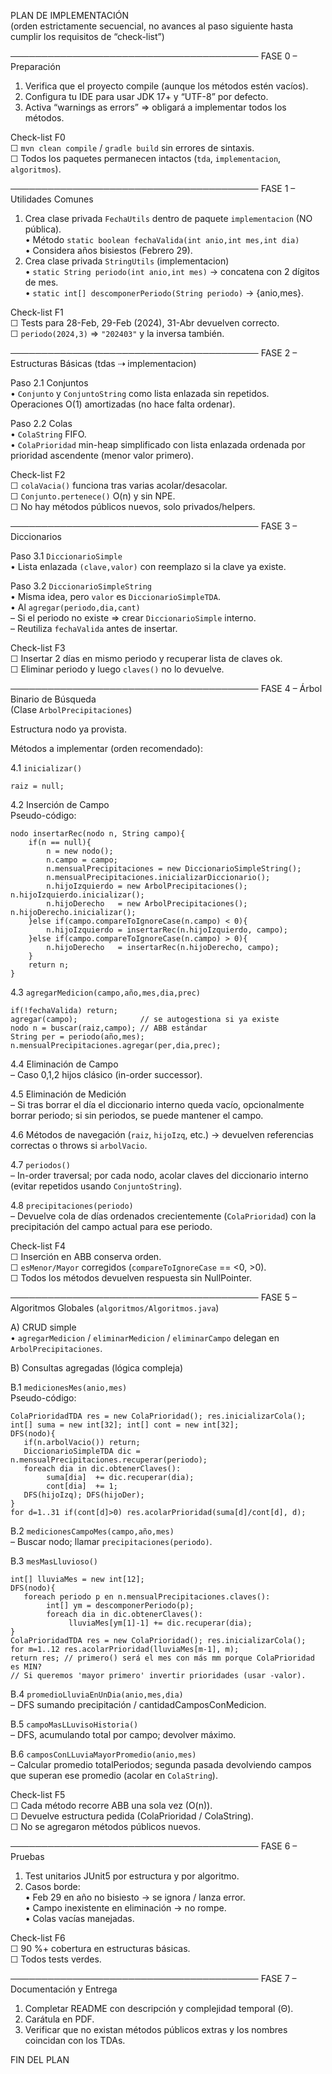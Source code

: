 PLAN DE IMPLEMENTACIÓN  
(orden estrictamente secuencial, no avances al paso siguiente hasta cumplir los requisitos de “check-list”)

────────────────────────────────────────
FASE 0 – Preparación
1. Verifica que el proyecto compile (aunque los métodos estén vacíos).  
2. Configura tu IDE para usar JDK 17+ y “UTF-8” por defecto.  
3. Activa “warnings as errors” ⇒ obligará a implementar todos los métodos.

Check-list F0  
☐ `mvn clean compile` / `gradle build` sin errores de sintaxis.  
☐ Todos los paquetes permanecen intactos (`tda`, `implementacion`, `algoritmos`).  

────────────────────────────────────────
FASE 1 – Utilidades Comunes
1. Crea clase privada `FechaUtils` dentro de paquete `implementacion` (NO pública).  
   • Método `static boolean fechaValida(int anio,int mes,int dia)`  
   • Considera años bisiestos (Febrero 29).  
2. Crea clase privada `StringUtils` (implementacion)  
   • `static String periodo(int anio,int mes)` → concatena con 2 dígitos de mes.  
   • `static int[] descomponerPeriodo(String periodo)` → {anio,mes}.

Check-list F1  
☐ Tests para 28-Feb, 29-Feb (2024), 31-Abr devuelven correcto.  
☐ `periodo(2024,3)` ⇒ `"202403"` y la inversa también.  

────────────────────────────────────────
FASE 2 – Estructuras Básicas (tdas ⇢ implementacion)

Paso 2.1 Conjuntos  
• `Conjunto` y `ConjuntoString` como lista enlazada sin repetidos.  
  Operaciones O(1) amortizadas (no hace falta ordenar).  

Paso 2.2 Colas  
• `ColaString` FIFO.  
• `ColaPrioridad` min-heap simplificado con lista enlazada ordenada por
  prioridad ascendente (menor valor primero).  

Check-list F2  
☐ `colaVacia()` funciona tras varias acolar/desacolar.  
☐ `Conjunto.pertenece()` O(n) y sin NPE.  
☐ No hay métodos públicos nuevos, solo privados/helpers.

────────────────────────────────────────
FASE 3 – Diccionarios

Paso 3.1 `DiccionarioSimple`  
• Lista enlazada `(clave,valor)` con reemplazo si la clave ya existe.  

Paso 3.2 `DiccionarioSimpleString`  
• Misma idea, pero `valor` es `DiccionarioSimpleTDA`.  
• Al `agregar(periodo,dia,cant)`  
  – Si el periodo no existe ⇒ crear `DiccionarioSimple` interno.  
  – Reutiliza `fechaValida` antes de insertar.  

Check-list F3  
☐ Insertar 2 días en mismo periodo y recuperar lista de claves ok.  
☐ Eliminar periodo y luego `claves()` no lo devuelve.  

────────────────────────────────────────
FASE 4 – Árbol Binario de Búsqueda  
(Clase `ArbolPrecipitaciones`)

Estructura nodo ya provista.

Métodos a implementar (orden recomendado):

4.1 `inicializar()`  
```
raiz = null;
```

4.2 Inserción de Campo  
Pseudo-código:
```
nodo insertarRec(nodo n, String campo){
    if(n == null){
        n = new nodo();
        n.campo = campo;
        n.mensualPrecipitaciones = new DiccionarioSimpleString();
        n.mensualPrecipitaciones.inicializarDiccionario();
        n.hijoIzquierdo = new ArbolPrecipitaciones(); n.hijoIzquierdo.inicializar();
        n.hijoDerecho   = new ArbolPrecipitaciones(); n.hijoDerecho.inicializar();
    }else if(campo.compareToIgnoreCase(n.campo) < 0){
        n.hijoIzquierdo = insertarRec(n.hijoIzquierdo, campo);
    }else if(campo.compareToIgnoreCase(n.campo) > 0){
        n.hijoDerecho   = insertarRec(n.hijoDerecho, campo);
    }
    return n;
}
```

4.3 `agregarMedicion(campo,año,mes,dia,prec)`  
```
if(!fechaValida) return;
agregar(campo);              // se autogestiona si ya existe
nodo n = buscar(raiz,campo); // ABB estándar
String per = periodo(año,mes);
n.mensualPrecipitaciones.agregar(per,dia,prec);
```

4.4 Eliminación de Campo  
– Caso 0,1,2 hijos clásico (in-order successor).  

4.5 Eliminación de Medición  
– Si tras borrar el día el diccionario interno queda vacío, opcionalmente borrar periodo; si sin periodos, se puede mantener el campo.

4.6 Métodos de navegación (`raiz`, `hijoIzq`, etc.) → devuelven referencias correctas o throws si `arbolVacio`.

4.7 `periodos()`  
– In-order traversal; por cada nodo, acolar claves del diccionario interno (evitar repetidos usando `ConjuntoString`).  

4.8 `precipitaciones(periodo)`  
– Devuelve cola de días ordenados crecientemente (`ColaPrioridad`) con la precipitación del campo actual para ese periodo.

Check-list F4  
☐ Inserción en ABB conserva orden.  
☐ `esMenor/Mayor` corregidos (`compareToIgnoreCase` == <0, >0).  
☐ Todos los métodos devuelven respuesta sin NullPointer.  

────────────────────────────────────────
FASE 5 – Algoritmos Globales (`algoritmos/Algoritmos.java`)

A) CRUD simple  
• `agregarMedicion` / `eliminarMedicion` / `eliminarCampo` delegan en `ArbolPrecipitaciones`.

B) Consultas agregadas (lógica compleja)

B.1 `medicionesMes(anio,mes)`  
Pseudo-código:
```
ColaPrioridadTDA res = new ColaPrioridad(); res.inicializarCola();
int[] suma = new int[32]; int[] cont = new int[32];
DFS(nodo){
   if(n.arbolVacio()) return;
   DiccionarioSimpleTDA dic = n.mensualPrecipitaciones.recuperar(periodo);
   foreach dia in dic.obtenerClaves():
        suma[dia]  += dic.recuperar(dia);
        cont[dia]  += 1;
   DFS(hijoIzq); DFS(hijoDer);
}
for d=1..31 if(cont[d]>0) res.acolarPrioridad(suma[d]/cont[d], d);
```

B.2 `medicionesCampoMes(campo,año,mes)`  
– Buscar nodo; llamar `precipitaciones(periodo)`.

B.3 `mesMasLluvioso()`  
```
int[] lluviaMes = new int[12];
DFS(nodo){
   foreach periodo p en n.mensualPrecipitaciones.claves():
        int[] ym = descomponerPeriodo(p);
        foreach dia in dic.obtenerClaves():
             lluviaMes[ym[1]-1] += dic.recuperar(dia);
}
ColaPrioridadTDA res = new ColaPrioridad(); res.inicializarCola();
for m=1..12 res.acolarPrioridad(lluviaMes[m-1], m);
return res; // primero() será el mes con más mm porque ColaPrioridad es MIN?
// Si queremos 'mayor primero' invertir prioridades (usar -valor).
```

B.4 `promedioLluviaEnUnDia(anio,mes,dia)`  
– DFS sumando precipitación / cantidadCamposConMedicion.

B.5 `campoMasLLuvisoHistoria()`  
– DFS, acumulando total por campo; devolver máximo.

B.6 `camposConLLuviaMayorPromedio(anio,mes)`  
– Calcular promedio totalPeriodos; segunda pasada devolviendo campos que superan ese promedio (acolar en `ColaString`).

Check-list F5  
☐ Cada método recorre ABB una sola vez (O(n)).  
☐ Devuelve estructura pedida (ColaPrioridad / ColaString).  
☐ No se agregaron métodos públicos nuevos.  

────────────────────────────────────────
FASE 6 – Pruebas
1. Test unitarios JUnit5 por estructura y por algoritmo.  
2. Casos borde:  
   • Feb 29 en año no bisiesto → se ignora / lanza error.  
   • Campo inexistente en eliminación → no rompe.  
   • Colas vacías manejadas.  

Check-list F6  
☐ 90 %+ cobertura en estructuras básicas.  
☐ Todos tests verdes.  

────────────────────────────────────────
FASE 7 – Documentación y Entrega
1. Completar README con descripción y complejidad temporal (Θ).  
2. Carátula en PDF.  
3. Verificar que no existan métodos públicos extras y los nombres coincidan con los TDAs.  

FIN DEL PLAN